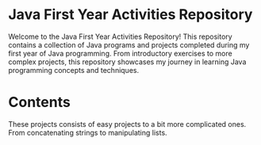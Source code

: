 <h1>Java First Year Activities Repository</h1>

Welcome to the Java First Year Activities Repository! This repository contains a collection of Java programs and projects completed during my first year of Java programming. From introductory exercises to more complex projects, this repository showcases my journey in learning Java programming concepts and techniques.

<h1>Contents</h1>

These projects consists of easy projects to a bit more complicated ones. From concatenating strings to manipulating lists.
